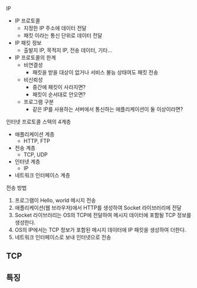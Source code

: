 IP
- IP 프로토콜
  - 지정한 IP 주소에 데이터 전달
  - 패킷 이라는 통신 단위로 데이터 전달
- IP 패킷 정보
  - 출발지 IP, 목적지 IP, 전송 데이터, 기타...
- IP 프로토콜의 한계
  - 비연결성
    - 패킷을 받을 대상이 없거나 서비스 불능 상태여도 패킷 전송
  - 비신뢰성 
    - 중간에 패킷이 사라지면?
    - 패킷이 순서대로 안오면?
  - 프로그램 구분
    - 같은 IP를 사용하는 서버에서 통신하는 애플리케이션이 둘 이상이라면?


인터넷 프로토콜 스택의 4계층
- 애플리케이션 계층
  - HTTP, FTP
- 전송 계층
  - TCP, UDP
- 인터넷 계층
  - IP
- 네트워크 인터페이스 계층

전송 방법
1. 프로그램이 Hello, world 메시지 전송
2. 애플리케이션(웹 브라우저)에서 HTTP를 생성하여 Socket 라이브러리에 전달
3. Socket 라이브러리는 OS의 TCP에 전달하여 메시지 데이터에 포함될 TCP 정보를 생성한다.
4. OS의 IP에서는 TCP 정보가 포함된 메시지 데이터에 IP 패킷을 생성하여 더한다.
5. 네트워크 인터페이스로 보내 인터넷으로 전송

TCP
-  

특징
- 
